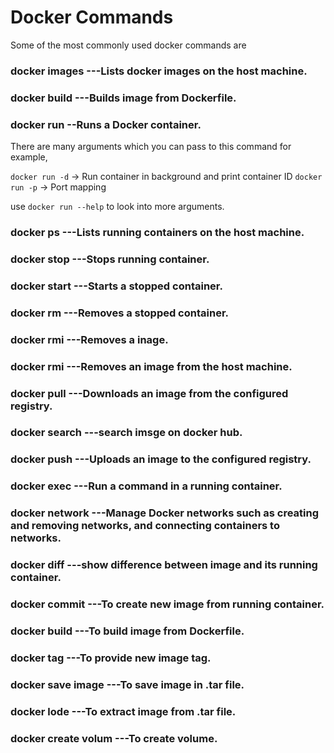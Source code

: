 # Docker Commands

Some of the most commonly used docker commands are 

### docker images    ---Lists docker images on the host machine.

### docker build     ---Builds image from Dockerfile.

### docker run       --Runs a Docker container. 
There are many arguments which you can pass to this command for example,

`docker run -d` -> Run container in background and print container ID
`docker run -p` -> Port mapping

use `docker run --help` to look into more arguments.

### docker ps        ---Lists running containers on the host machine.

### docker stop      ---Stops running container.

### docker start     ---Starts a stopped container.

### docker rm        ---Removes a stopped container.

### docker rmi        ---Removes a inage.

### docker rmi       ---Removes an image from the host machine.

### docker pull      ---Downloads an image from the configured registry.

### docker search    ---search imsge on docker hub.

### docker push      ---Uploads an image to the configured registry.

### docker exec      ---Run a command in a running container.

### docker network   ---Manage Docker networks such as creating and removing networks, and connecting containers to networks.

### docker diff      ---show difference between image and its running container.

### docker commit    ---To create new image from running container.

### docker build     ---To build image from Dockerfile.

### docker tag       ---To provide new image tag.

### docker save image   ---To save image in .tar file.

### docker lode      ---To extract image from .tar file.

### docker create volum ---To create volume.



